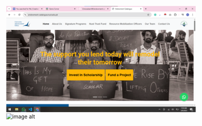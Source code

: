 
![image alt](https://github.com/Umersaleem98/endowment-catalogue-phase2/blob/9becfce039186252393ee0392b7447ad6f60034e/Screenshot%202025-03-08%20015810.png)
![image alt]([https://github.com/Umersaleem98/endowment-catalogue-phase2/edit/main/README.md](https://github.com/Umersaleem98/endowment-catalogue-phase2/blob/6f0c2a233f927336d2c075f24ac69fcc347ecce4/Screenshot%202025-03-08%20015853.png))

